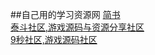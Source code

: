 ##自己用的学习资源网
[简书](http://www.jianshu.com)</br>
[泰斗社区,游戏源码与资源分享社区](http://www.taidous.com)</br>
[ 9秒社区,游戏源码社区](http://www.9miao.com)


